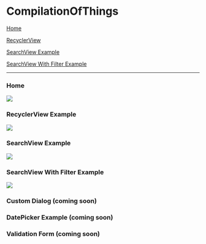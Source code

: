 # CompilationOfThings

[Home](#Home "Goto Home")

[RecyclerView ](#RecyclerView-Example "Goto RecyclerView Example")

[SearchView Example](#SearchView-Example "Goto SearchView Example")

[SearchView With Filter Example](#SearchView-With-Filter-Example "Goto SearchView With Filter Example")

- - - -

### Home ###
![](https://i.ibb.co/34FXqX4/Home.png)

### RecyclerView Example ###
![](https://i.ibb.co/hXPyD0c/Recycler-View.png)

### SearchView Example ###
![](https://i.ibb.co/T29FZYZ/Search-View.png)

### SearchView With Filter Example ###
![](https://i.ibb.co/3BXJj0s/Search-View-With-Filter.png)

### Custom Dialog (coming soon)

### DatePicker Example (coming soon)

### Validation Form (coming soon)
